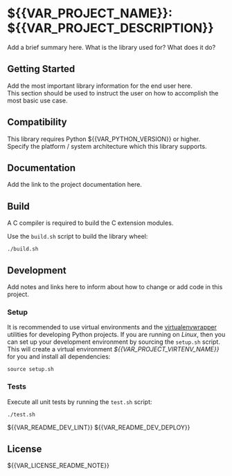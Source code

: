 # ${{VAR_PROJECT_NAME}}: ${{VAR_PROJECT_DESCRIPTION}}

Add a brief summary here. What is the library used for? What does it do?

## Getting Started

Add the most important library information for the end user here.  
This section should be used to instruct the user on how to accomplish the most basic use case.


## Compatibility

This library requires Python ${{VAR_PYTHON_VERSION}} or higher.  
Specify the platform / system architecture which this library supports.


## Documentation

Add the link to the project documentation here.


## Build

A C compiler is required to build the C extension modules.

Use the ```build.sh``` script to build the library wheel:
```
./build.sh
```


## Development

Add notes and links here to inform about how to change or add code in this project.

### Setup

It is recommended to use virtual environments and the [virtualenvwrapper](https://virtualenvwrapper.readthedocs.io/en/latest/) utilities for developing Python projects. If you are running on *Linux*, then you can set up your development environment by sourcing the ```setup.sh``` script. This will create a virtual environment *${{VAR_PROJECT_VIRTENV_NAME}}* for you and install all dependencies:
```
source setup.sh
```

### Tests

Execute all unit tests by running the ```test.sh``` script:
```
./test.sh
```
${{VAR_README_DEV_LINT}}
${{VAR_README_DEV_DEPLOY}}


## License

${{VAR_LICENSE_README_NOTE}}
